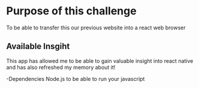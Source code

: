 # Purpose of this challenge 
 To be able to transfer this our previous website into a react web browser



## Available Insgiht

This app has allowed me to be able to gain valuable insight into react native and has also refreshed my memory about it!

-Dependencies
Node.js to be able to run your javascript
